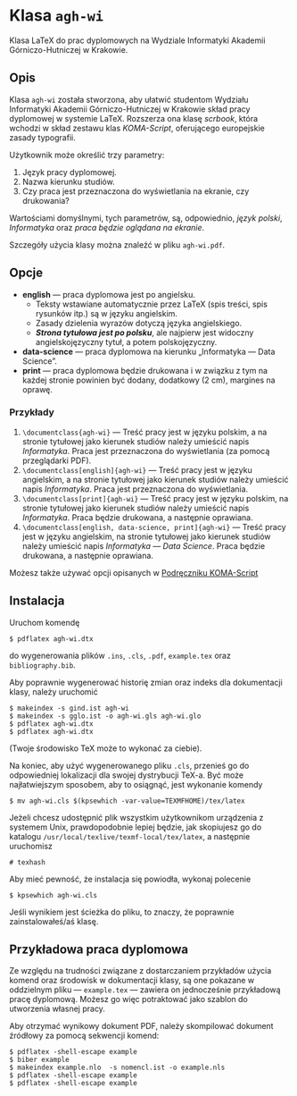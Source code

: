 # Klasa `agh-wi`
Klasa LaTeX do prac dyplomowych na Wydziale Informatyki Akademii Górniczo-Hutniczej w Krakowie.

## Opis
Klasa `agh-wi` została stworzona, aby ułatwić studentom Wydziału Informatyki Akademii Górniczo-Hutniczej w Krakowie skład pracy dyplomowej w systemie LaTeX. Rozszerza ona klasę *scrbook*, która wchodzi w skład zestawu klas *KOMA-Script*, oferującego europejskie zasady typografii.

Użytkownik może określić trzy parametry:
1. Język pracy dyplomowej.
2. Nazwa kierunku studiów.
3. Czy praca jest przeznaczona do wyświetlania na ekranie, czy drukowania?

Wartościami domyślnymi, tych parametrów, są, odpowiednio, *język polski*, *Informatyka* oraz *praca będzie oglądana na ekranie*.

Szczegóły użycia klasy można znaleźć w pliku `agh-wi.pdf`.

## Opcje
- **english** — praca dyplomowa jest po angielsku.
     - Teksty wstawiane automatycznie przez LaTeX (spis treści, spis rysunków itp.) są w języku angielskim.
     - Zasady dzielenia wyrazów dotyczą języka angielskiego.
     - ***Strona tytułowa jest po polsku***, ale najpierw jest widoczny angielskojęzyczny tytuł, a potem polskojęzyczny.
- **data-science** — praca dyplomowa na kierunku „Informatyka — Data Science”.
- **print** — praca dyplomowa będzie drukowana i w związku z tym na każdej stronie powinien być dodany, dodatkowy (2 cm), margines na oprawę.

### Przykłady
1. `\documentclass{agh-wi}` — Treść pracy jest w języku polskim, a na stronie tytułowej jako kierunek studiów należy umieścić napis *Informatyka*. Praca jest przeznaczona do wyświetlania (za pomocą przeglądarki PDF).
2. `\documentclass[english]{agh-wi}` — Treść pracy jest w języku angielskim, a na stronie tytułowej jako kierunek studiów należy umieścić napis *Informatyka*. Praca jest przeznaczona do wyświetlania.
3. `\documentclass[print]{agh-wi}` — Treść pracy jest w języku polskim, na stronie tytułowej jako kierunek studiów należy umieścić napis *Informatyka*. Praca będzie drukowana, a następnie oprawiana.
4. `\documentclass[english, data-science, print]{agh-wi}` — Treść pracy jest w języku angielskim, na stronie tytułowej jako kierunek studiów należy umieścić napis *Informatyka  — Data Science*. Praca będzie drukowana, a następnie oprawiana.

Możesz także używać opcji opisanych w [Podręczniku KOMA-Script](http://mirrors.ctan.org/macros/latex/contrib/koma-script/doc/scrguide-en.pdf)

## Instalacja
Uruchom komendę

```
$ pdflatex agh-wi.dtx
```
do wygenerowania plików `.ins`, `.cls`, `.pdf`, `example.tex` oraz `bibliography.bib`. 

Aby poprawnie wygenerować historię zmian oraz indeks dla dokumentacji klasy, należy uruchomić

```
$ makeindex -s gind.ist agh-wi
$ makeindex -s gglo.ist -o agh-wi.gls agh-wi.glo
$ pdflatex agh-wi.dtx
$ pdflatex agh-wi.dtx
```

(Twoje środowisko TeX może to wykonać za ciebie).

Na koniec, aby użyć wygenerowanego pliku `.cls`, przenieś go do odpowiedniej lokalizacji dla swojej dystrybucji TeX-a. Być może najłatwiejszym sposobem, aby to osiągnąć, jest wykonanie komendy

```
$ mv agh-wi.cls $(kpsewhich -var-value=TEXMFHOME)/tex/latex
```

Jeżeli chcesz udostępnić plik wszystkim użytkownikom urządzenia z systemem Unix, prawdopodobnie lepiej będzie, jak skopiujesz go do katalogu `/usr/local/texlive/texmf-local/tex/latex`, a następnie uruchomisz

```
# texhash
```

Aby mieć pewność, że instalacja się powiodła, wykonaj polecenie

```
$ kpsewhich agh-wi.cls
```
Jeśli wynikiem jest ścieżka do pliku, to znaczy, że poprawnie zainstalowałeś/aś klasę.

## Przykładowa praca dyplomowa
Ze względu na trudności związane z dostarczaniem przykładów użycia komend oraz środowisk w dokumentacji klasy, są one pokazane w oddzielnym pliku — `example.tex` — zawiera on jednocześnie przykładową pracę dyplomową. Możesz go więc potraktować jako szablon do utworzenia własnej pracy.

Aby otrzymać wynikowy dokument PDF, należy skompilować dokument źródłowy za pomocą sekwencji komend:
```
$ pdflatex -shell-escape example
$ biber example
$ makeindex example.nlo  -s nomencl.ist -o example.nls
$ pdflatex -shell-escape example
$ pdflatex -shell-escape example
```
